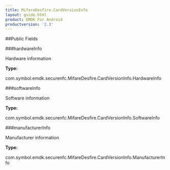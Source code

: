 ```yaml
---
title: MifareDesfire.CardVersionInfo
layout: guide.html
product: EMDK For Android
productversion: '2.3'
---
```




##Public Fields

###hardwareInfo

Hardware information

**Type:**

com.symbol.emdk.securenfc.MifareDesfire.CardVersionInfo.HardwareInfo

###softwareInfo

Software information

**Type:**

com.symbol.emdk.securenfc.MifareDesfire.CardVersionInfo.SoftwareInfo

###manufacturerInfo

Manufacturer information

**Type:**

com.symbol.emdk.securenfc.MifareDesfire.CardVersionInfo.ManufacturerInfo













